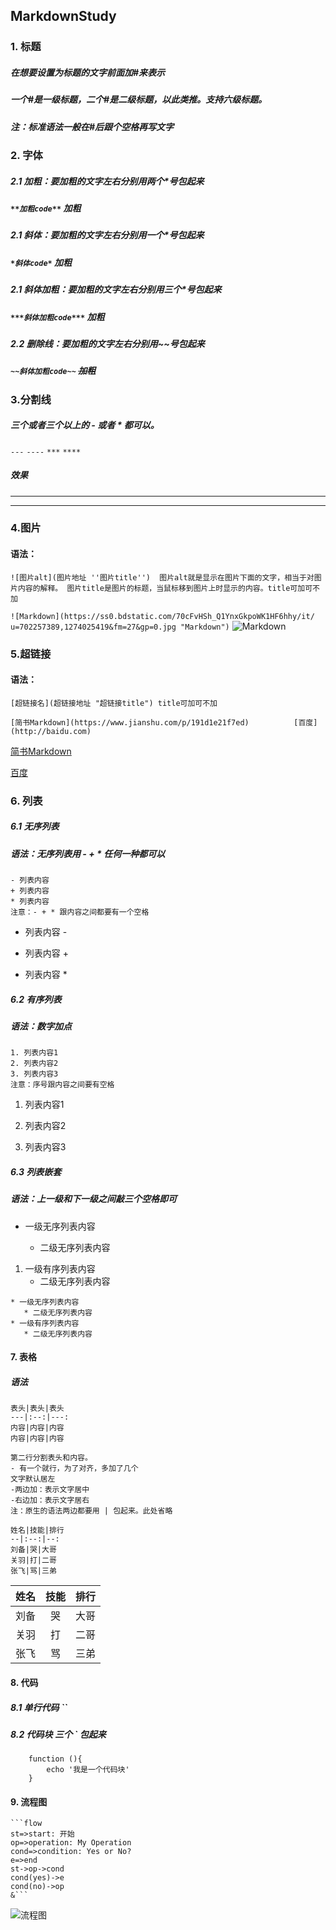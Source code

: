 ## MarkdownStudy
### 1. 标题
##### 在想要设置为标题的文字前面加#来表示
##### 一个#是一级标题，二个#是二级标题，以此类推。支持六级标题。
##### 注：标准语法一般在#后跟个空格再写文字

### 2. 字体

##### 2.1 加粗：要加粗的文字左右分别用两个*号包起来
##### `**加粗code**` **加粗**

##### 2.1 斜体：要加粗的文字左右分别用一个*号包起来
##### `*斜体code*` *加粗*

##### 2.1 斜体加粗：要加粗的文字左右分别用三个*号包起来
##### `***斜体加粗code***` ***加粗***

##### 2.2 删除线：要加粗的文字左右分别用~~号包起来
##### `~~斜体加粗code~~` ~~加粗~~

### 3.分割线

##### 三个或者三个以上的 - 或者 * 都可以。
`---` `----` `***` `****`
##### 效果
--- 
***
### 4.图片

#### 语法：

`![图片alt](图片地址 ''图片title'') 
 图片alt就是显示在图片下面的文字，相当于对图片内容的解释。
 图片title是图片的标题，当鼠标移到图片上时显示的内容。title可加可不加`
 
 `![Markdown](https://ss0.bdstatic.com/70cFvHSh_Q1YnxGkpoWK1HF6hhy/it/
  u=702257389,1274025419&fm=27&gp=0.jpg "Markdown")`
  ![Markdown](https://gss2.bdstatic.com/9fo3dSag_xI4khGkpoWK1HF6hhy/baike/w%3D268%3Bg%3D0/sign=79cf53f2074f78f0800b9df5410a6d68/00e93901213fb80ef9ceac7132d12f2eb938947d.jpg "Markdown")

### 5.超链接

#### 语法：
     
`[超链接名](超链接地址 "超链接title") title可加可不加`

`[简书Markdown](https://www.jianshu.com/p/191d1e21f7ed)         
 [百度](http://baidu.com)`
 
 [简书Markdown](https://www.jianshu.com/p/191d1e21f7ed)
 
 [百度](http://baidu.com)
 
 ### 6. 列表
 ##### 6.1 无序列表
 ##### 语法：无序列表用 - + * 任何一种都可以
```
- 列表内容
+ 列表内容
* 列表内容
注意：- + * 跟内容之间都要有一个空格
```
- 列表内容 -
+ 列表内容 +
* 列表内容 *

##### 6.2 有序列表
##### 语法：数字加点
```
1. 列表内容1
2. 列表内容2
3. 列表内容3
注意：序号跟内容之间要有空格
```
1. 列表内容1

2. 列表内容2

3. 列表内容3

##### 6.3 列表嵌套
##### 语法：上一级和下一级之间敲三个空格即可

 * 一级无序列表内容
   
    * 二级无序列表内容
         
 1. 一级有序列表内容
    * 二级无序列表内容
 ```
 * 一级无序列表内容
    * 二级无序列表内容
 * 一级有序列表内容
    * 二级无序列表内容
 ```
 #### 7. 表格
 ##### 语法
 ```
 表头|表头|表头
 ---|:--:|---:
 内容|内容|内容
 内容|内容|内容
 
 第二行分割表头和内容。
 - 有一个就行，为了对齐，多加了几个
 文字默认居左
 -两边加：表示文字居中
 -右边加：表示文字居右
 注：原生的语法两边都要用 | 包起来。此处省略
 
 姓名|技能|排行
 --|:--:|--:
 刘备|哭|大哥
 关羽|打|二哥
 张飞|骂|三弟
 ```
 姓名|技能|排行
 --|:--:|--:
 刘备|哭|大哥
 关羽|打|二哥
 张飞|骂|三弟

#### 8. 代码
##### 8.1 单行代码 ``
##### 8.2 代码块 三个 ` 包起来
```
    function (){
        echo '我是一个代码块'
    }
```         
 
#### 9. 流程图
```
```flow
st=>start: 开始
op=>operation: My Operation
cond=>condition: Yes or No?
e=>end
st->op->cond
cond(yes)->e
cond(no)->op
&```
```
![流程图](https://upload-images.jianshu.io/upload_images/6860761-9d9524ba31047696.png "流程图")